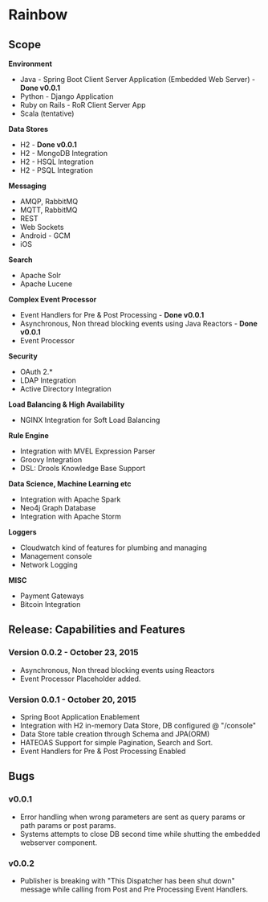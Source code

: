 # Rainbow

## Scope

**Environment**
 - Java - Spring Boot Client Server Application (Embedded Web Server) - **Done v0.0.1**
 - Python - Django Application
 - Ruby on Rails - RoR Client Server App
 - Scala (tentative)

**Data Stores**
 - H2 - **Done v0.0.1**
 - H2 - MongoDB Integration
 - H2 - HSQL Integration
 - H2 - PSQL Integration

**Messaging**
 - AMQP, RabbitMQ
 - MQTT, RabbitMQ
 - REST 
 - Web Sockets
 - Android - GCM
 - iOS

**Search**
 - Apache Solr
 - Apache Lucene

**Complex Event Processor**
 - Event Handlers for Pre & Post Processing - **Done v0.0.1**
 - Asynchronous, Non thread blocking events using Java Reactors - **Done v0.0.1**
 - Event Processor

**Security**
 - OAuth 2.*
 - LDAP Integration
 - Active Directory Integration

**Load Balancing & High Availability**
 - NGINX Integration for Soft Load Balancing

**Rule Engine**
 - Integration with MVEL Expression Parser
 - Groovy Integration
 - DSL: Drools Knowledge Base Support 

**Data Science, Machine Learning etc**
 - Integration with Apache Spark
 - Neo4j Graph Database
 - Integration with Apache Storm

**Loggers**
 - Cloudwatch kind of features for plumbing and managing
 - Management console
 - Network Logging

**MISC**
 - Payment Gateways
 - Bitcoin Integration

## Release: Capabilities and Features

### Version 0.0.2 - October 23, 2015

 - Asynchronous, Non thread blocking events using Reactors
 - Event Processor Placeholder added.


### Version 0.0.1 - October 20, 2015 

 - Spring Boot Application Enablement
 - Integration with H2 in-memory Data Store, DB configured @ "/console"
 - Data Store table creation through Schema and JPA(ORM)
 - HATEOAS Support for simple Pagination, Search and Sort.
 - Event Handlers for Pre & Post Processing Enabled


## Bugs

### v0.0.1
 - Error handling when wrong parameters are sent as query params or path params or post params. 
 - Systems attempts to close DB second time while shutting the embedded webserver component.
 
### v0.0.2
 - Publisher is breaking with "This Dispatcher has been shut down" message while calling from Post and Pre Processing Event Handlers.